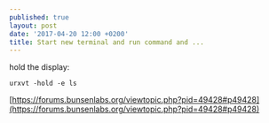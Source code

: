 ```yaml
---
published: true
layout: post
date: '2017-04-20 12:00 +0200'
title: Start new terminal and run command and ...
---
```

hold the display:

    urxvt -hold -e ls
    
[https://forums.bunsenlabs.org/viewtopic.php?pid=49428#p49428](https://forums.bunsenlabs.org/viewtopic.php?pid=49428#p49428)
